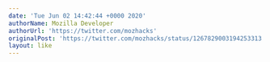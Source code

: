 ```yaml
---
date: 'Tue Jun 02 14:42:44 +0000 2020'
authorName: Mozilla Developer
authorUrl: 'https://twitter.com/mozhacks'
originalPost: 'https://twitter.com/mozhacks/status/1267829003194253313'
layout: like
---
```

